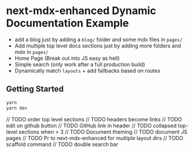 # next-mdx-enhanced Dynamic Documentation Example

- add a blog just by adding a `blog/` folder and some mdx files in `pages/`
- Add multiple top level docs sections just by adding more folders and mdx in `pages/`
- Home Page (Break out into JS easy as hell)
- Simple search (only work after a full production build)
- Dynamically match `layouts` + add fallbacks based on routes

## Getting Started

```bash
yarn
yarn dev
```

// TODO order top level sections
// TODO headers become links
// TODO edit on github button
// TODO GitHub link in header
// TODO collapsed top-level sections when > 3
// TODO Document theming
// TODO document JS pages
// TODO Pr to next-mdx-enhanced for multiple layout dirs
// TODO scaffold command
// TODO double search bar
